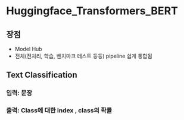 # Huggingface_Transformers_BERT
## 장점 
- Model Hub
- 전체(전처리, 학습, 벤치마크 테스트 등등)  pipeline 쉽게 통합됨

## Text Classification
### 입력: 문장 
### 출력: Class에 대한 index , class의 확률
